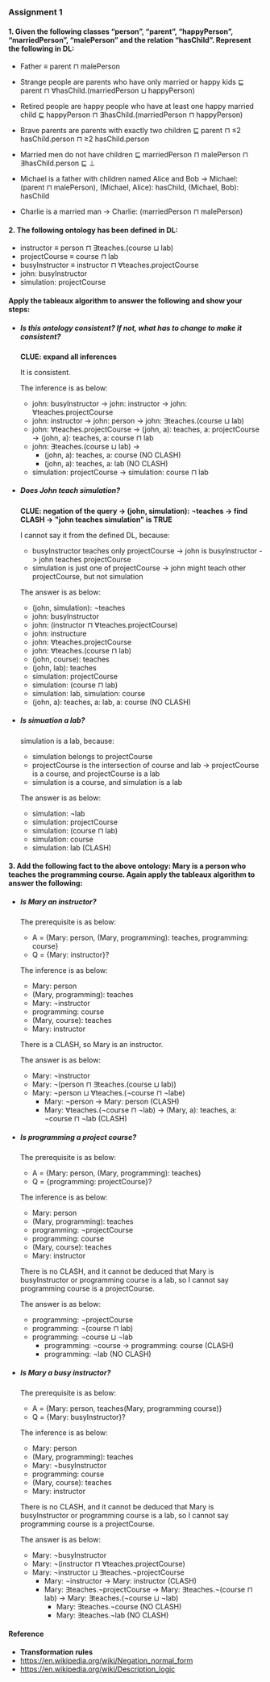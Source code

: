 ### Assignment 1

#### 1. Given the following classes “person”, “parent”, “happyPerson”, “marriedPerson”, “malePerson” and the relation “hasChild”. Represent the following in DL:

* Father ≡ parent ⊓ malePerson

* Strange people are parents who have only married or happy kids ⊑ parent ⊓ ∀hasChild.(marriedPerson ⊔ happyPerson)

* Retired people are happy people who have at least one happy married child ⊑ happyPerson ⊓ ∃hasChild.(marriedPerson ⊓ happyPerson)

* Brave parents are parents with exactly two children ⊑ parent ⊓ ≤2 hasChild.person ⊓ ≥2 hasChild.person

* Married men do not have children ⊑ marriedPerson ⊓ malePerson ⊓ ∃hasChild.person ⊑ ⊥

* Michael is a father with children named Alice and Bob -> Michael: (parent ⊓ malePerson), (Michael, Alice): hasChild, (Michael, Bob): hasChild

* Charlie is a married man -> Charlie: (marriedPerson ⊓ malePerson)


#### 2. The following ontology has been defined in DL:

* instructor ≡ person ⊓ ∃teaches.(course ⊔ lab)
* projectCourse ≡ course ⊓ lab
* busyInstructor ≡ instructor ⊓ ∀teaches.projectCourse
* john: busyInstructor
* simulation: projectCourse

 #### Apply the tableaux algorithm to answer the following and show your steps:

* ##### Is this ontology consistent? If not, what has to change to make it consistent?

	**CLUE: expand all inferences**

	It is consistent.
	
	The inference is as below:
		
	* john: busyInstructor -> john: instructor -> john: ∀teaches.projectCourse
	* john: instructor -> john: person -> john: ∃teaches.(course ⊔ lab)
	* john: ∀teaches.projectCourse -> (john, a): teaches, a: projectCourse -> (john, a): teaches, a: course ⊓ lab
	* john: ∃teaches.(course ⊔ lab) ->
		* (john, a): teaches, a: course (NO CLASH)
		* (john, a): teaches, a: lab (NO CLASH)
	* simulation: projectCourse -> simulation: course ⊓ lab
	

* ##### Does John teach simulation?

	**CLUE: negation of the query -> (john, simulation): ¬teaches -> find CLASH -> "john teaches simulation" is TRUE**

	I cannot say it from the defined DL, because:
	
	* busyInstructor teaches only projectCourse -> john is busyInstructor -> john teaches projectCourse
	* simulation is just one of projectCourse -> john might teach other projectCourse, but not simulation
	
	The answer is as below:
	
	* (john, simulation): ¬teaches
	* john: busyInstructor
	* john: (instructor ⊓ ∀teaches.projectCourse)
	* john: instructure
	* john: ∀teaches.projectCourse
	* john: ∀teaches.(course ⊓ lab)
	* (john, course): teaches
	* (john, lab): teaches
	* simulation: projectCourse
	* simulation: (course ⊓ lab)
	* simulation: lab, simulation: course
	* (john, a): teaches, a: lab, a: course (NO CLASH)

* ##### Is simuation a lab?

	simulation is a lab, because:

	* simulation belongs to projectCourse
	* projectCourse is the intersection of course and lab -> projectCourse is a course, and projectCourse is a lab
	* simulation is a course, and simulation is a lab
	
	The answer is as below:
	
	* simulation: ¬lab
	* simulation: projectCourse
	* simulation: (course ⊓ lab)
	* simulation: course
	* simulation: lab (CLASH)


#### 3. Add the following fact to the above ontology: Mary is a person who teaches the programming course. Again apply the tableaux algorithm to answer the following:

* ##### Is Mary an instructor?

	The prerequisite is as below:

	* A = {Mary: person, (Mary, programming): teaches, programming: course}
	* Q = {Mary: instructor}?

	The inference is as below:

	* Mary: person
	* (Mary, programming): teaches
	* Mary: ¬instructor
	* programming: course
	* (Mary, course): teaches
	* Mary: instructor

	There is a CLASH, so Mary is an instructor.
	
	The answer is as below:
	
	* Mary: ¬instructor
	* Mary: ¬(person ⊓ ∃teaches.(course ⊔ lab))
	* Mary: ¬person ⊔ ∀teaches.(¬course ⊓ ¬labe)
		* Mary: ¬person -> Mary: person (CLASH)
		* Mary: ∀teaches.(¬course ⊓ ¬lab) -> (Mary, a): teaches, a: ¬course ⊓ ¬lab (CLASH)
	

* ##### Is programming a project course?

	The prerequisite is as below:

	* A = {Mary: person, (Mary, programming): teaches}
	* Q = {programming: projectCourse}?

	The inference is as below:

	* Mary: person
	* (Mary, programming): teaches
	* programming: ¬projectCourse
	* programming: course
	* (Mary, course): teaches
	* Mary: instructor

	There is no CLASH, and it cannot be deduced that Mary is busyInstructor or programming course is a lab, so I cannot say programming course is a projectCourse.
	
	The answer is as below:
	
	* programming: ¬projectCourse
	* programming: ¬(course ⊓ lab)
	* programming: ¬course ⊔ ¬lab
		* programming: ¬course -> programming: course (CLASH)
		* programming: ¬lab (NO CLASH)
	

* ##### Is Mary a busy instructor?

	The prerequisite is as below:

	* A = {Mary: person, teaches(Mary, programming course)}
	* Q = {Mary: busyInstructor}?

	The inference is as below:

	* Mary: person
	* (Mary, programming): teaches
	* Mary: ¬busyInstructor
	* programming: course
	* (Mary, course): teaches
	* Mary: instructor

	There is no CLASH, and it cannot be deduced that Mary is busyInstructor or programming course is a lab, so I cannot say programming course is a projectCourse.
	
	The answer is as below:
	
	* Mary: ¬busyInstructor
	* Mary: ¬(instructor ⊓ ∀teaches.projectCourse)
	* Mary: ¬instructor ⊔ ∃teaches.¬projectCourse
		* Mary: ¬instructor -> Mary: instructor (CLASH)
		* Mary: ∃teaches.¬projectCourse -> Mary: ∃teaches.¬(course ⊓ lab) -> Mary: ∃teaches.(¬course ⊔ ¬lab)
			* Mary: ∃teaches.¬course (NO CLASH)
			* Mary: ∃teaches.¬lab (NO CLASH)


#### Reference

* **Transformation rules**
* https://en.wikipedia.org/wiki/Negation_normal_form
* https://en.wikipedia.org/wiki/Description_logic
